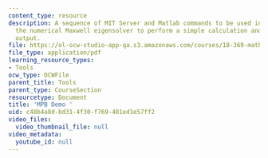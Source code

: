 ```yaml
---
content_type: resource
description: A sequence of MIT Server and Matlab commands to be used in class with
  the numerical Maxwell eigensolver to perform a simple calculation and analyze the
  output.
file: https://ol-ocw-studio-app-qa.s3.amazonaws.com/courses/18-369-mathematical-methods-in-nanophotonics-spring-2008/c48b4a8dbd314f30f769481ed1e57ff2_mpb_demo.pdf
file_type: application/pdf
learning_resource_types:
- Tools
ocw_type: OCWFile
parent_title: Tools
parent_type: CourseSection
resourcetype: Document
title: 'MPB Demo '
uid: c48b4a8d-bd31-4f30-f769-481ed1e57ff2
video_files:
  video_thumbnail_file: null
video_metadata:
  youtube_id: null
---
```

